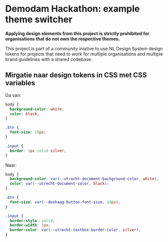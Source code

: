 # Demodam Hackathon: example theme switcher

**Applying design elements from this project is strictly prohibited for organisations that do not own the respective themes.**

This project is part of a community iniative to use NL Design System design tokens for projects that need to work for multiple organisations and multiple brand guidelines with a shared codebase.

## Mirgatie naar design tokens in CSS met CSS variables

Ga van:

```css
body {
  background-color: white;
  color: black;
}

.btn {
  font-size: 18px;
}

.input {
  border: 1px solid silver;
}
```

Naar:

```css
body {
  background-color: var(--utrecht-document-background-color, white);
  color: var(--utrecht-document-color, black);
}

.btn {
  font-size: var(--denhaag-button-font-size, 18px);
}

.input {
  border-style: solid;
  border-width: 1px;
  border-color: var(--utrecht-textbox-border-color, silver);
}
```
